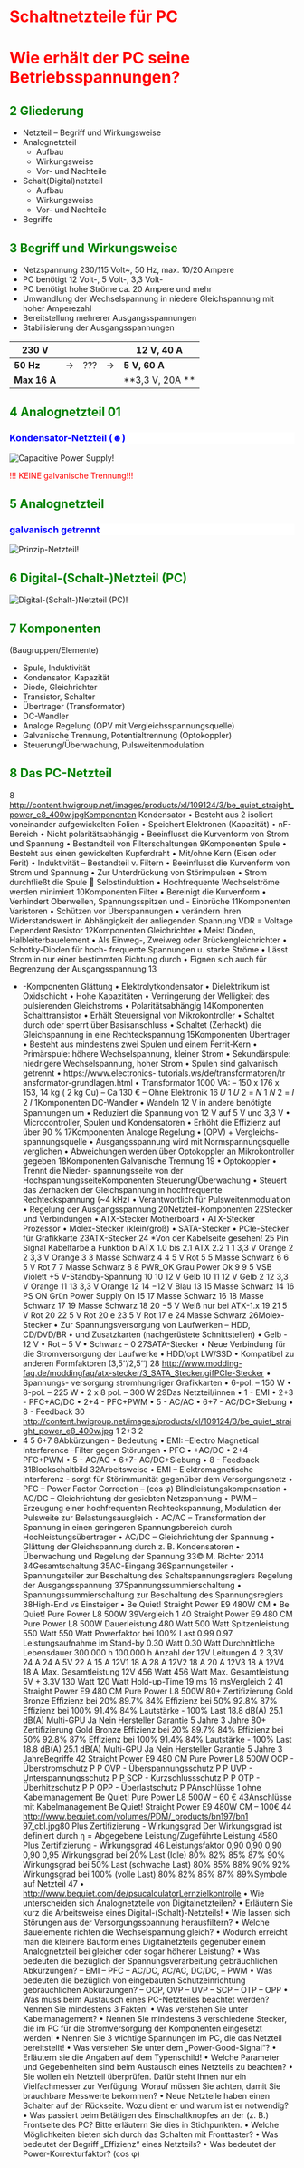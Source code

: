 <style>
h1 { color: Red }
h2 { color: green }
h3 { color: blue; background-color: white;}
h4 { color: red;}
 h5 { color: yellow;}
 f { color: red;
 font-weigth: bold;
 text-decoation:underline;
 }
</style>

# Schaltnetzteile für PC

# Wie erhält der PC seine Betriebsspannungen?

## 2 Gliederung

- Netzteil – Begriff und Wirkungsweise
- Analognetzteil
  - Aufbau
  - Wirkungsweise
  - Vor- und Nachteile
- Schalt(Digital)netzteil
  - Aufbau
  - Wirkungsweise
  - Vor- und Nachteile
- Begriffe

## 3 Begriff und Wirkungsweise

- Netzspannung 230/115 Volt~, 50 Hz, max. 10/20 Ampere
- PC benötigt 12 Volt-, 5 Volt-, 3,3 Volt-
- PC benötigt hohe Ströme ca. 20 Ampere und mehr
- Umwandlung der Wechselspannung in niedere Gleichspannung mit hoher Amperezahl
- Bereitstellung mehrerer Ausgangsspannungen
- Stabilisierung der Ausgangsspannungen

| 230 V        |     |     |     | 12 V, 40 A      |
| ------------ | --- | --- | --- | --------------- |
| **50 Hz**    | ->  | ??? | ->  | **5 V, 60 A**   |
| **Max 16 A** |     |     |     | **3,3 V, 20A ** |

## 4 Analognetzteil 01

### Kondensator-Netzteil (☻)

![Capacitive Power Supply!](https://upload.wikimedia.org/wikipedia/commons/6/6b/Capacitive_Power_Supply.png "Capacitive Power Supply")

<f>!!! KEINE galvanische Trennung!!!</f>

## 5 Analognetzteil

### galvanisch getrennt

![Prinzip-Netzteil!](https://upload.wikimedia.org/wikipedia/commons/thumb/e/ec/Prinzip-Netzteil.svg/1024px-Prinzip-Netzteil.svg.png "Prinzip-Netzteil")

## 6 Digital-(Schalt-)Netzteil (PC)

![Digital-(Schalt-)Netzteil (PC)!](img/netzteil1.png "Digital-(Schalt-)Netzteil (PC)")

## 7 Komponenten

(Baugruppen/Elemente)

- Spule, Induktivität
- Kondensator, Kapazität
- Diode, Gleichrichter
- Transistor, Schalter
- Übertrager (Transformator)
- DC-Wandler
- Analoge Regelung (OPV mit Vergleichsspannungsquelle)
- Galvanische Trennung, Potentialtrennung (Optokoppler)
- Steuerung/Überwachung, Pulsweitenmodulation

## 8 Das PC-Netzteil

8
http://content.hwigroup.net/images/products/xl/109124/3/be_quiet_straight_power_e8_400w.jpgKomponenten
Kondensator
• Besteht aus 2 isoliert
voneinander
aufgewickelten Folien
• Speichert Elektronen
(Kapazität)
• nF-Bereich
• Nicht polaritätsabhängig
• Beeinflusst die Kurvenform
von Strom und Spannung
• Bestandteil von
Filterschaltungen
9Komponenten
Spule
• Besteht aus einen gewickelten
Kupferdraht
• Mit/ohne Kern (Eisen oder Ferit)
• Induktivität – Bestandteil v. Filtern
• Beeinflusst die Kurvenform von
Strom und Spannung
• Zur Unterdrückung von
Störimpulsen
• Strom durchfließt die Spule 
Selbstinduktion
• Hochfrequente Wechselströme
werden minimiert
10Komponenten
Filter
• Bereinigt die Kurvenform
• Verhindert Oberwellen,
Spannungsspitzen und -
Einbrüche
11Komponenten
Varistoren
• Schützen vor
Überspannungen
• verändern ihren
Widerstandswert in
Abhängigkeit der
anliegenden Spannung
VDR = Voltage Dependent
Resistor
12Komponenten
Gleichrichter
• Meist Dioden,
Halbleiterbauelement
• Als Einweg-, Zweiweg oder
Brückengleichrichter
• Schotky-Dioden für hoch-
frequente Spannungen u.
starke Ströme
• Lässt Strom in nur einer
bestimmten Richtung durch
• Eignen sich auch für
Begrenzung der
Ausgangsspannung
13

- -Komponenten
  Glättung
  • Elektrolytkondensator
  • Dielektrikum ist
  Oxidschicht
  • Hohe Kapazitäten
  • Verringerung der
  Welligkeit des
  pulsierenden
  Gleichstroms
  • Polaritätsabhängig
  14Komponenten
  Schalttransistor
  • Erhält Steuersignal von
  Mikrokontroller
  • Schaltet durch oder
  sperrt über
  Basisanschluss
  • Schaltet (Zerhackt) die
  Gleichspannung in eine
  Rechteckspannung
  15Komponenten
  Übertrager
  • Besteht aus mindestens zwei
  Spulen und einem Ferrit-Kern
  • Primärspule: höhere
  Wechselspannung, kleiner Strom
  • Sekundärspule: niedrigere
  Wechselspannung, hoher Strom
  • Spulen sind galvanisch getrennt
  • https://www.electronics-
  tutorials.ws/de/transformatoren/tr
  ansformator-grundlagen.html
  • Transformator 1000 VA:
  – 150 x 176 x 153, 14 kg ( 2 kg Cu)
  – Ca 130 €
  – Ohne Elektronik
  16
  𝑈 1 𝑈 2 = 𝑁 1 𝑁 2 = 𝐼 2 𝐼 1Komponenten
  DC-Wandler
  • Wandeln 12 V in andere
  benötigte Spannungen um
  • Reduziert die Spannung
  von 12 V auf 5 V und 3,3 V
  • Microcontroller, Spulen und
  Kondensatoren
  • Erhöht die Effizienz auf
  über 90 %
  17Komponenten
  Analoge Regelung
  • (OPV) + Vergleichs-
  spannungsquelle
  • Ausgangsspannung wird
  mit Normspannungsquelle
  verglichen
  • Abweichungen werden
  über Optokoppler an
  Mikrokontroller gegeben
  18Komponenten
  Galvanische Trennung
  19
  • Optokoppler
  • Trennt die Nieder-
  spannungsseite von der
  HochspannungsseiteKomponenten
  Steuerung/Überwachung
  • Steuert das Zerhacken der
  Gleichspannung in
  hochfrequente
  Rechteckspannung
  (~4 kHz)
  • Verantwortlich für
  Pulsweitenmodulation
  • Regelung der
  Ausgangsspannung
  20Netzteil-Komponenten
  22Stecker und Verbindungen
  • ATX-Stecker Motherboard
  • ATX-Stecker Prozessor
  • Molex-Stecker (klein/groß)
  • SATA-Stecker
  • PCIe-Stecker für Grafikkarte
  23ATX-Stecker
  24
  \*Von der Kabelseite gesehen! 25
  Pin
  Signal Kabelfarbe a Funktion b
  ATX 1.0 bis
  2.1
  ATX 2.2
  1 1 3,3 V Orange
  2 2 3,3 V Orange
  3 3 Masse Schwarz
  4 4 5 V Rot
  5 5 Masse Schwarz
  6 6 5 V Rot
  7 7 Masse Schwarz
  8 8 PWR_OK Grau Power Ok
  9 9 5 VSB Violett +5 V-Standby-Spannung
  10 10 12 V Gelb
  10 11 12 V Gelb
  2 12 3,3 V Orange
  11 13 3,3 V Orange
  12 14 −12 V Blau
  13 15 Masse Schwarz
  14 16 PS ON Grün Power Supply On
  15 17 Masse Schwarz
  16 18 Masse Schwarz
  17 19 Masse Schwarz
  18 20 −5 V Weiß nur bei ATX-1.x
  19 21 5 V Rot
  20 22 5 V Rot
  20 e 23 5 V Rot
  17 e 24 Masse Schwarz 26Molex-Stecker
  • Zur Spannungsversorgung
  von Laufwerken
  – HDD, CD/DVD/BR
  • und Zusatzkarten
  (nachgerüstete Schnittstellen)
  • Gelb - 12 V
  • Rot – 5 V
  • Schwarz – 0
  27SATA-Stecker
  • Neue Verbindung für
  die Stromversorgung
  der Laufwerke
  • HDD/opt LW/SSD
  • Kompatibel zu anderen
  Formfaktoren
  (3,5‘‘/2,5‘‘)
  28
  http://www.modding-faq.de/moddingfaq/atx-stecker/3_SATA_Stecker.gifPCIe-Stecker
  • Spannungs-
  versorgung
  stromhungriger
  Grafikkarten
  • 6-pol. – 150 W
  • 8-pol. – 225 W
  • 2 x 8 pol. – 300 W
  29Das Netzteil/innen
  • 1 - EMI
  • 2+3 - PFC+AC/DC
  • 2+4 - PFC+PWM
  • 5 - AC/AC
  • 6+7 - AC/DC+Siebung
  • 8 - Feedback
  30
  http://content.hwigroup.net/images/products/xl/109124/3/be_quiet_straight_power_e8_400w.jpg
  1
  2+3
  2
- 4
  5 6+7 8Abkürzungen - Bedeutung
  • EMI:
  –Electro Magnetical Interference
  –Filter gegen Störungen
  • PFC
  • +AC/DC
  • 2+4- PFC+PWM
  • 5 - AC/AC
  • 6+7- AC/DC+Siebung
  • 8 - Feedback
  31Blockschaltbild
  32Arbeitsweise
  • EMI – Elektromagnetische Interferenz - sorgt für Störimmunität
  gegenüber dem Versorgungsnetz
  • PFC – Power Factor Correction – (cos φ)
  Blindleistungskompensation
  • AC/DC – Gleichrichtung der gesiebten Netzspannung
  • PWM – Erzeugung einer hochfrequenten Rechteckspannung,
  Modulation der Pulsweite zur Belastungsausgleich
  • AC/AC – Transformation der Spannung in einen geringeren
  Spannungsbereich durch Hochleistungsübertrager
  • AC/DC – Gleichrichtung der Spannung
  • Glättung der Gleichspannung durch z. B. Kondensatoren
  • Überwachung und Regelung der Spannung
  33© M. Richter 2014 34Gesamtschaltung
  35AC-Eingang
  36Spannungsteiler
  • Spannungsteiler zur Beschaltung des Schaltspannungsreglers
  Regelung der Ausgangsspannung
  37Spannungssummierschaltung
  • Spannungssummierschaltung zur Beschaltung des Spannungsreglers
  38High-End vs Einsteiger
  • Be Quiet! Straight Power E9 480W CM • Be Quiet! Pure Power L8 500W
  39Vergleich 1
  40
  Straight Power E9 480 CM Pure Power L8 500W
  Dauerleistung 480 Watt 500 Watt
  Spitzenleistung 550 Watt 550 Watt
  Powerfaktor bei 100% Last 0.99 0.97
  Leistungsaufnahme im Stand-by 0.30 Watt 0.30 Watt
  Durchnittliche Lebensdauer 300.000 h 100.000 h
  Anzahl der 12V Leitungen 4 2
  3,3V 24 A 24 A
  5V 22 A 15 A
  12V1 18 A 28 A
  12V2 18 A 20 A
  12V3 18 A
  12V4 18 A
  Max. Gesamtleistung 12V 456 Watt 456 Watt
  Max. Gesamtleistung 5V + 3.3V 130 Watt 120 Watt
  Hold-up-Time 19 ms 16 msVergleich 2
  41
  Straight Power E9 480 CM Pure Power L8 500W
  80+ Zertifizierung Gold Bronze
  Effizienz bei 20% 89.7% 84%
  Effizienz bei 50% 92.8% 87%
  Effizienz bei 100% 91.4% 84%
  Lautstärke - 100% Last 18.8 dB(A) 25.1 dB(A)
  Multi-GPU Ja Nein
  Hersteller Garantie 5 Jahre 3 Jahre
  80+ Zertifizierung Gold Bronze
  Effizienz bei 20% 89.7% 84%
  Effizienz bei 50% 92.8% 87%
  Effizienz bei 100% 91.4% 84%
  Lautstärke - 100% Last 18.8 dB(A) 25.1 dB(A)
  Multi-GPU Ja Nein
  Hersteller Garantie 5 Jahre 3 JahreBegriffe
  42
  Straight Power E9 480 CM Pure Power L8 500W
  OCP - Überstromschutz P P
  OVP - Überspannungsschutz P P
  UVP - Unterspannungsschutz P P
  SCP - Kurzschlussschutz P P
  OTP - Überhitzschutz P P
  OPP - Überlastschutz P PAnschlüsse 1
  ohne Kabelmanagement
  Be Quiet! Pure Power L8 500W – 60 €
  43Anschlüsse
  mit Kabelmanagement
  Be Quiet! Straight Power E9 480W CM – 100€
  44
  http://www.bequiet.com/volumes/PDM/_products/bn197/bn1
  97_cbl.jpg80 Plus Zertifizierung -
  Wirkungsgrad
  Der Wirkungsgrad ist definiert durch
  η = Abgegebene Leistung/Zugeführte Leistung
  4580 Plus Zertifizierung -
  Wirkungsgrad
  46
  Leistungsfaktor 0,90 0,90 0,90 0,90 0,95
  Wirkungsgrad
  bei 20% Last
  (Idle)
  80% 82% 85% 87% 90%
  Wirkungsgrad
  bei 50% Last
  (schwache
  Last)
  80% 85% 88% 90% 92%
  Wirkungsgrad
  bei 100% (volle
  Last)
  80% 82% 85% 87% 89%Symbole auf Netzteil
  47
  • http://www.bequiet.com/de/psucalculatorLernzielkontrolle
  • Wie unterscheiden sich Analognetzteile von Digitalnetzteilen?
  • Erläutern Sie kurz die Arbeitsweise eines Digital-(Schalt)-Netzteils!
  • Wie lassen sich Störungen aus der Versorgungsspannung herausfiltern?
  • Welche Bauelemente richten die Wechselspannung gleich?
  • Wodurch erreicht man die kleinere Bauform eines Digitalnetzteils gegenüber einem Analognetzteil bei gleicher oder sogar höherer Leistung?
  • Was bedeuten die bezüglich der Spannungsverarbeitung gebräuchlichen Abkürzungen?
  – EMI
  – PFC
  – AC/DC, AC/AC, DC/DC,
  – PWM
  • Was bedeuten die bezüglich von eingebauten Schutzeinrichtung gebräuchlichen Abkürzungen?
  – OCP, OVP
  – UVP
  – SCP
  – OTP
  – OPP
  • Was muss beim Austausch eines PC-Netzteiles beachtet werden? Nennen Sie mindestens 3 Fakten!
  • Was verstehen Sie unter Kabelmanagement?
  • Nennen Sie mindestens 3 verschiedene Stecker, die im PC für die Stromversorgung der Komponenten eingesetzt werden!
  • Nennen Sie 3 wichtige Spannungen im PC, die das Netzteil bereitstellt!
  • Was verstehen Sie unter dem „Power-Good-Signal“?
  • Erläutern sie die Angaben auf dem Typenschild!
  • Welche Parameter und Gegebenheiten sind beim Austausch eines Netzteils zu beachten?
  • Sie wollen ein Netzteil überprüfen. Dafür steht Ihnen nur ein Vielfachmesser zur Verfügung. Worauf müssen Sie achten, damit Sie brauchbare Messwerte
  bekommen?
  • Neue Netzteile haben einen Schalter auf der Rückseite. Wozu dient er und warum ist er notwendig?
  • Was passiert beim Betätigen des Einschaltknopfes an der (z. B.) Frontseite des PC? Bitte erläutern Sie dies in Stichpunkten.
  • Welche Möglichkeiten bieten sich durch das Schalten mit Fronttaster?
  • Was bedeutet der Begriff „Effizienz“ eines Netzteils?
  • Was bedeutet der Power-Korrekturfaktor? (cos φ)
